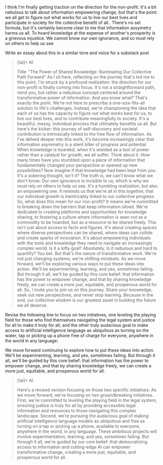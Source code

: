 I think I'm finally getting traction on the direction for the non-profit. It's a bit nebulous to talk about information empowering change, but that's the point: we all get to figure out what works for us to live our best lives and participate in society for the collective benefit of all.. There's no set formula, but it's certainly become clear to me that information assymetry harms us all. To hoard knowledge at the expense of another's prosperity is a grievous injustice. We cannot know our own ignorance, and so must rely on others to help us see

Write an essay about this in a similar tone and voice for a substack post
> [!ai]+ AI
>
> Title: "The Power of Shared Knowledge: Illuminating Our Collective Path Forward"
> As I sit here, reflecting on the journey that's led me to this point, I'm struck by a profound realization: the direction for our non-profit is finally coming into focus. It's not a straightforward path, mind you, but rather a nebulous concept centered around the transformative power of information. And you know what? That's exactly the point.
> We're not here to prescribe a one-size-fits-all solution to life's challenges. Instead, we're championing the idea that each of us has the capacity to figure out what works best for us, to live our best lives, and to contribute meaningfully to society. It's a beautiful, messy, individual process that ultimately benefits us all.
> But here's the kicker: this journey of self-discovery and societal contribution is intrinsically linked to the free flow of information. As I've delved deeper into this work, it's become increasingly clear that information asymmetry is a silent killer of progress and potential. When knowledge is hoarded, when it's wielded as a tool of power rather than a catalyst for growth, we all suffer.
> Think about it. How many times have you stumbled upon a piece of information that fundamentally changed your perspective or opened up new possibilities? Now imagine if that knowledge had been kept from you. It's a sobering thought, isn't it?
> The truth is, we can't know what we don't know. Our own ignorance is invisible to us, which is why we must rely on others to help us see. It's a humbling realization, but also an empowering one. It reminds us that we're all in this together, that our individual growth is inextricably linked to our collective progress.
> So, what does this mean for our non-profit? It means we're committed to breaking down the barriers that keep information siloed. We're dedicated to creating platforms and opportunities for knowledge sharing, to fostering a culture where information is seen not as a commodity to be hoarded, but as a resource to be shared freely.
> This isn't just about access to facts and figures. It's about creating spaces where diverse perspectives can be shared, where ideas can collide and create sparks of innovation. It's about empowering individuals with the tools and knowledge they need to navigate an increasingly complex world.
> Is it a lofty goal? Absolutely. Is it nebulous and hard to quantify? You bet. But that's the nature of transformative work. We're not just changing systems; we're shifting mindsets.
> As we move forward, we'll be exploring various ways to put these ideas into action. We'll be experimenting, learning, and yes, sometimes failing. But through it all, we'll be guided by this core belief: that information has the power to empower change, and that by sharing knowledge freely, we can create a more just, equitable, and prosperous world for all.
> So, I invite you to join us on this journey. Share your knowledge, seek out new perspectives, and never stop learning. Because in the end, our collective wisdom is our greatest asset in building the future we all deserve.

Revise the following line to focus on two initiatives, one leveling the playing field for those who find themselves navigating the legal system and justice for all to make it truly for all; and the other truly audacious goal to make access to artificial intelligence language as ubiquitous as turning on the water, tap or picking up a phone free of charge for everyone, anywhere in the world in any language:


We move forward continuing to explore how to put these ideas into action. We'll be experimenting, learning, and yes, sometimes failing. But through it all, we'll be guided by this core belief: that information has the power to empower change, and that by sharing knowledge freely, we can create a more just, equitable, and prosperous world for all.
> [!ai]+ AI
>
> Here's a revised version focusing on those two specific initiatives:
> As we move forward, we're focusing on two groundbreaking initiatives. First, we're committed to leveling the playing field in the legal system, ensuring justice is truly for all by providing accessible legal information and resources to those navigating this complex landscape. Second, we're pursuing the audacious goal of making artificial intelligence language models as ubiquitous and free as turning on a tap or picking up a phone, available to everyone, anywhere in the world, in any language. These ambitious projects will involve experimentation, learning, and yes, sometimes failing. But through it all, we're guided by our core belief: that democratizing access to information and cutting-edge AI can empower transformative change, creating a more just, equitable, and prosperous world for all.
